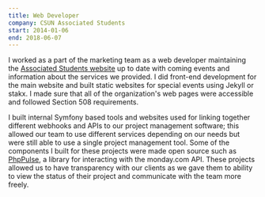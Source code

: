 ```yaml
---
title: Web Developer
company: CSUN Associated Students
start: 2014-01-06
end: 2018-06-07
---
```


I worked as a part of the marketing team as a web developer maintaining the [Associated Students website](https://www.csun.edu/as/) up to date with coming events and information about the services we provided. I did front-end development for the main website and built static websites for special events using Jekyll or stakx. I made sure that all of the organization's web pages were accessible and followed Section 508 requirements.

I built internal Symfony based tools and websites used for linking together different webhooks and APIs to our project management software; this allowed our team to use different services depending on our needs but were still able to use a single project management tool. Some of the components I built for these projects were made open source such as [PhpPulse](https://github.com/allejo/PhpPulse), a library for interacting with the monday.com API. These projects allowed us to have transparency with our clients as we gave them to ability to view the status of their project and communicate with the team more freely.
